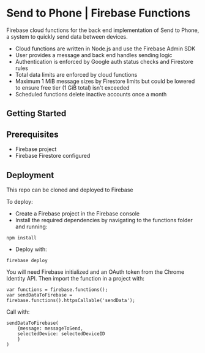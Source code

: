 # Send to Phone | Firebase Functions

Firebase cloud functions for the back end implementation of Send to Phone, a system to quickly send data between devices.

* Cloud functions are written in Node.js and use the Firebase Admin SDK
* User provides a message and back end handles sending logic
* Authentication is enforced by Google auth status checks and Firestore rules
* Total data limits are enforced by cloud functions
* Maximum 1 MiB message sizes by Firestore limits but could be lowered to ensure free tier (1 GiB total) isn't exceeded
* Scheduled functions delete inactive accounts once a month

## Getting Started

## Prerequisites

* Firebase project
* Firebase Firestore configured

## Deployment

This repo can be cloned and deployed to Firebase

To deploy:
* Create a Firebase project in the Firebase console
* Install the required dependencies by navigating to the functions folder and running:
```
npm install
```
* Deploy with:
```
firebase deploy
```
You will need Firebase initialized and an OAuth token from the Chrome Identity API. Then import the function in a project with:
```
var functions = firebase.functions();
var sendDataToFirebase = firebase.functions().httpsCallable('sendData');
```
Call with:
```
sendDataToFirebase(
    {message: messageToSend, 
    selectedDevice: selectedDeviceID
    }
)
```